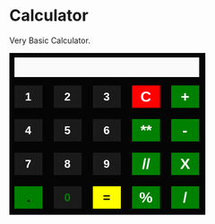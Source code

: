 # Calculator
Very Basic Calculator.

![ScreenShot](https://github.com/ugurkan-coder00/Calculator/blob/main/one.png)
